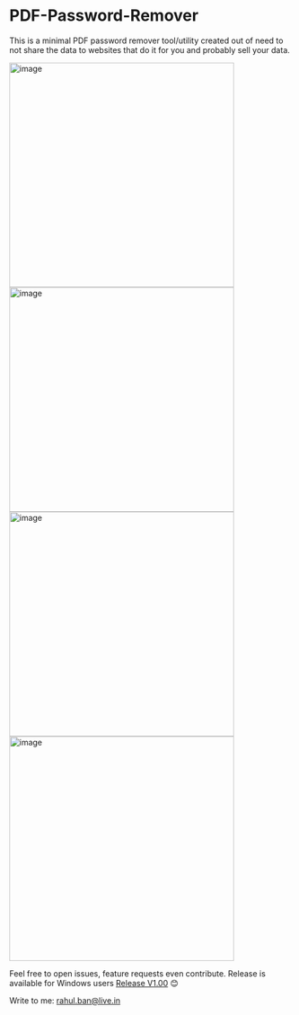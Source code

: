 # PDF-Password-Remover
This is a minimal PDF password remover tool/utility created out of need to not share the data to websites that do it for you and probably sell your data. 

<img src="https://github.com/user-attachments/assets/38039a3a-edf4-4c74-bbc3-ae3f66a0b9fd" alt="image" width="400"/>
<img src="https://github.com/user-attachments/assets/a1d17ee0-8c1e-4f0a-bd14-152797990d3f" alt="image" width="400"/>
<img src="https://github.com/user-attachments/assets/b2163c48-5da2-42f6-b509-e11db16fb2b5" alt="image" width="400"/>
<img src="https://github.com/user-attachments/assets/08487dc8-005e-410b-9c01-dac79dbbcbc9" alt="image" width="400"/>


Feel free to open issues, feature requests even contribute.
Release is available for Windows users [Release V1.00](https://github.com/ikrahul/PDF-Password-Remover/releases/tag/v1.00)
😊

Write to me: [rahul.ban@live.in](mailto:rahulban@live.in)
